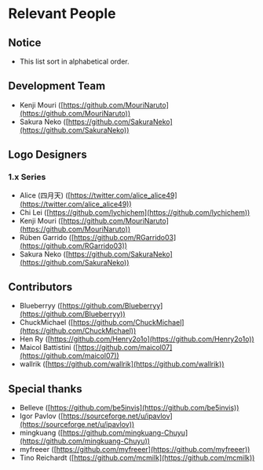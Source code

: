 ﻿# Relevant People 

## Notice

- This list sort in alphabetical order.

## Development Team

- Kenji Mouri ([https://github.com/MouriNaruto](https://github.com/MouriNaruto))
- Sakura Neko ([https://github.com/SakuraNeko](https://github.com/SakuraNeko))

## Logo Designers

### 1.x Series

- Alice (四月天) ([https://twitter.com/alice_alice49](https://twitter.com/alice_alice49))
- Chi Lei ([https://github.com/lychichem](https://github.com/lychichem))
- Kenji Mouri ([https://github.com/MouriNaruto](https://github.com/MouriNaruto))
- Rúben Garrido ([https://github.com/RGarrido03](https://github.com/RGarrido03))
- Sakura Neko ([https://github.com/SakuraNeko](https://github.com/SakuraNeko))

## Contributors

- Blueberryy ([https://github.com/Blueberryy](https://github.com/Blueberryy))
- ChuckMichael ([https://github.com/ChuckMichael](https://github.com/ChuckMichael))
- Hen Ry ([https://github.com/Henry2o1o](https://github.com/Henry2o1o))
- Maicol Battistini ([https://github.com/maicol07](https://github.com/maicol07))
- wallrik ([https://github.com/wallrik](https://github.com/wallrik))

## Special thanks

- Belleve ([https://github.com/be5invis](https://github.com/be5invis))
- Igor Pavlov ([https://sourceforge.net/u/ipavlov](https://sourceforge.net/u/ipavlov))
- mingkuang ([https://github.com/mingkuang-Chuyu](https://github.com/mingkuang-Chuyu))
- myfreeer ([https://github.com/myfreeer](https://github.com/myfreeer))
- Tino Reichardt ([https://github.com/mcmilk](https://github.com/mcmilk))
